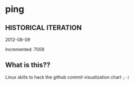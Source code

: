 # ping

## HISTORICAL ITERATION
2012-08-09

Incremented: 7008

## What is this?? 
Linux skills to hack the github commit visualization chart `;-)`
